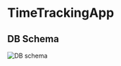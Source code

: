 # TimeTrackingApp
## DB Schema
![DB schema](https://user-images.githubusercontent.com/49648818/184544653-d1b24c60-c303-414d-b066-5882f6847fea.jpg)
